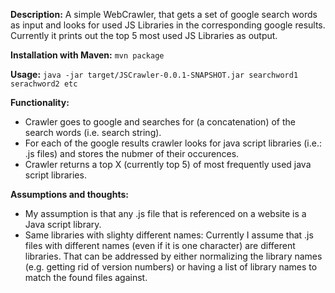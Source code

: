 **Description:** A simple WebCrawler, that gets a set of google search words as input and looks for used JS Libraries in the corresponding google results. Currently it prints out the top 5 most used JS Libraries as output.

**Installation with Maven:** `mvn package`

**Usage:** `java -jar target/JSCrawler-0.0.1-SNAPSHOT.jar searchword1 serachword2 etc`

**Functionality:**

- Crawler goes to google and searches for (a concatenation) of the search words (i.e. search string).
- For each of the google results crawler looks for java script libraries (i.e.: .js files) and stores the nubmer of their occurences.
- Crawler returns a top X (currently top 5) of most frequently used java script libraries.

**Assumptions and thoughts:**

- My assumption is that any .js file that is referenced on a website is a Java script library.
- Same libraries with slighty different names: Currently I assume that .js files with different names (even if it is one character) are different libraries. That can be addressed by either normalizing the library names (e.g. getting rid of version numbers) or having a list of library names to match the found files against.
